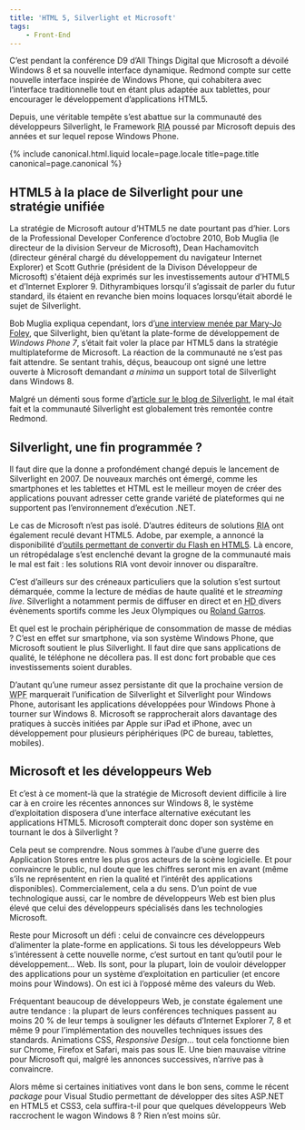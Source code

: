 ```yaml
---
title: 'HTML 5, Silverlight et Microsoft'
tags:
    - Front-End
---
```


C’est pendant la conférence D9 d’All Things Digital que Microsoft a dévoilé
Windows 8 et sa nouvelle interface dynamique. Redmond compte sur cette nouvelle
interface inspirée de Windows Phone, qui cohabitera avec l’interface
traditionnelle tout en étant plus adaptée aux tablettes, pour encourager le
développement d’applications HTML5.

Depuis, une véritable tempête s’est abattue sur la communauté des développeurs
Silverlight, le Framework
<abbr title="Rich Internet Application ou Application Internet Riche : application Web offrant des caractéristiques similaires à une application développée pour un système d’exploitation">RIA</abbr>
poussé par Microsoft depuis des années et sur lequel repose Windows Phone.

<!-- more -->

{% include canonical.html.liquid
    locale=page.locale
    title=page.title
    canonical=page.canonical
%}

## HTML5 à la place de Silverlight pour une stratégie unifiée

La stratégie de Microsoft autour d’HTML5 ne date pourtant pas d’hier. Lors de la
Professional Developer Conference d’octobre 2010, Bob Muglia (le directeur de la
division Serveur de Microsoft), Dean Hachamovitch (directeur général chargé du
développement du navigateur Internet Explorer) et Scott Guthrie (président de la
Divison Développeur de Microsoft) s'étaient déjà exprimés sur les
investissements autour d’HTML5 et d’Internet Explorer 9\. Dithyrambiques
lorsqu’il s’agissait de parler du futur standard, ils étaient en revanche bien
moins loquaces lorsqu’était abordé le sujet de Silverlight.

Bob Muglia expliqua cependant, lors
d’[une interview menée par Mary-Jo Foley](http://www.zdnet.com/article/microsoft-our-strategy-with-silverlight-has-shifted/),
que Silverlight, bien qu’étant la plate-forme de développement de _Windows Phone
7_, s’était fait voler la place par HTML5 dans la stratégie multiplateforme de
Microsoft. La réaction de la communauté ne s’est pas fait attendre. Se sentant
trahis, déçus, beaucoup ont signé une lettre ouverte à Microsoft demandant
_<em>a minima_ </em>un support total de Silverlight dans Windows 8.

Malgré un démenti sous forme
d’[article sur le blog de Silverlight](http://blogs.msdn.com/b/silverlight/archive/2010/11/01/pdc-and-silverlight.aspx 'PDC and Silverlight'),
le mal était fait et la communauté Silverlight est globalement très remontée
contre Redmond.

## Silverlight, une fin programmée ?

Il faut dire que la donne a profondément changé depuis le lancement de
Silverlight en 2007\. De nouveaux marchés ont émergé, comme les smartphones et
les tablettes et HTML est le meilleur moyen de créer des applications pouvant
adresser cette grande variété de plateformes qui ne supportent pas
l’environnement d’exécution .NET.

Le cas de Microsoft n’est pas isolé. D’autres éditeurs de solutions
<abbr title="Rich Internet Application">RIA</abbr> ont également reculé devant
HTML5\. Adobe, par exemple, a annoncé la disponibilité
d’[outils permettant de convertir du Flash en HTML5](http://blogs.adobe.com/jnack/2010/10/adobe-demos-flash-to-html5-conversion-tool.html 'Adobe demos Flash-to-HTML5 conversion tool').
Là encore, un rétropédalage s’est enclenché devant la grogne de la communauté
mais le mal est fait : les solutions <abbr>RIA</abbr> vont devoir innover ou
disparaître.

C’est d’ailleurs sur des créneaux particuliers que la solution s’est surtout
démarquée, comme la lecture de médias de haute qualité et le _streaming live_.
Silverlight a notamment permis de diffuser en direct et en
<abbr title="High Definition">HD </abbr>divers évènements sportifs comme les
Jeux Olympiques ou
[Roland Garros](http://www.clubic.com/actualite-278662-microsoft-silverlight-roland-garros.html).

Et quel est le prochain périphérique de consommation de masse de médias ? C’est
en effet sur smartphone, via son système Windows Phone, que Microsoft soutient
le plus Silverlight. Il faut dire que sans applications de qualité, le téléphone
ne décollera pas. Il est donc fort probable que ces investissements soient
durables.

D’autant qu’une rumeur assez persistante dit que la prochaine version de
<abbr title="Windows Presentation Foundation">WPF</abbr> marquerait
l’unification de Silverlight et Silverlight pour Windows Phone, autorisant les
applications développées pour Windows Phone à tourner sur Windows 8\. Microsoft
se rapprocherait alors davantage des pratiques à succès initiées par Apple sur
iPad et iPhone, avec un développement pour plusieurs périphériques (PC de
bureau, tablettes, mobiles).

## Microsoft et les développeurs Web

Et c’est à ce moment-là que la stratégie de Microsoft devient difficile à lire
car à en croire les récentes annonces sur Windows 8, le système d’exploitation
disposera d’une interface alternative exécutant les applications HTML5\.
Microsoft compterait donc doper son système en tournant le dos à Silverlight ?

Cela peut se comprendre. Nous sommes à l’aube d’une guerre des Application
Stores entre les plus gros acteurs de la scène logicielle. Et pour convaincre le
public, nul doute que les chiffres seront mis en avant (même s’ils ne
représentent en rien la qualité et l’intérêt des applications disponibles).
Commercialement, cela a du sens. D’un point de vue technologique aussi, car le
nombre de développeurs Web est bien plus élevé que celui des développeurs
spécialisés dans les technologies Microsoft.

Reste pour Microsoft un défi : celui de convaincre ces développeurs d’alimenter
la plate-forme en applications. Si tous les développeurs Web s’intéressent à
cette nouvelle norme, c’est surtout en tant qu’outil pour le développement… Web.
Ils sont, pour la plupart, loin de vouloir développer des applications pour un
système d’exploitation en particulier (et encore moins pour Windows). On est ici
à l’opposé même des valeurs du Web.

Fréquentant beaucoup de développeurs Web, je constate également une autre
tendance : la plupart de leurs conférences techniques passent au moins 20 % de
leur temps à souligner les défauts d’Internet Explorer 7, 8 et même 9 pour
l’implémentation des nouvelles techniques issues des standards. Animations CSS,
_Responsive Design_… tout cela fonctionne bien sur Chrome, Firefox et Safari,
mais pas sous IE. Une bien mauvaise vitrine pour Microsoft qui, malgré les
annonces successives, n’arrive pas à convaincre.

Alors même si certaines initiatives vont dans le bon sens, comme le récent
_package_ pour Visual Studio permettant de développer des sites ASP.NET en HTML5
et CSS3, cela suffira-t-il pour que quelques développeurs Web raccrochent le
wagon Windows 8 ? Rien n’est moins sûr.
